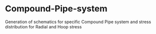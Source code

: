 # Compound-Pipe-system
Generation of schematics for specific Compound Pipe system and stress distribution for Radial and Hoop stress
